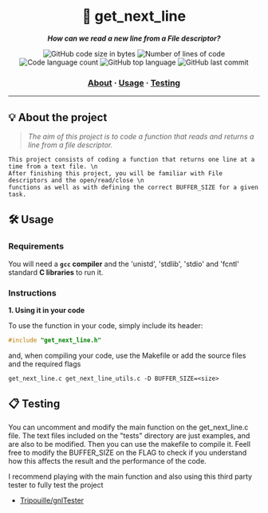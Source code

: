 <h1 align="center">
	📖 get_next_line
</h1>

<p align="center">
	<b><i>How can we read a new line from a File descriptor?</i></b><br>
<p align="center">
	<img alt="GitHub code size in bytes" src="https://img.shields.io/github/languages/code-size/jaog1992/42Urduliz?label=Code%20size&color=lightblue" />
	<img alt="Number of lines of code" src="https://img.shields.io/tokei/lines/github/jaog1992/42Urduliz/get_next_line?label=Lines%20of%20code&color=critical" />
	<img alt="Code language count" src="https://img.shields.io/github/languages/count/jaog1992/42Urduliz/get_next_line?label=Languages&color=yellow" />
	<img alt="GitHub top language" src="https://img.shields.io/github/languages/top/jaog1992/42Urduliz/get_next_line?label=Top%20language&color=blue" />
	<img alt="GitHub last commit" src="https://img.shields.io/github/last-commit/jaog1992/42Urduliz/get_next_line?label=Last%20commit&color=green" />
</p>


<h3 align="center">
	<a href="#%EF%B8%8F-about">About</a>
	<span> · </span>
	<a href="#%EF%B8%8F-usage">Usage</a>
	<span> · </span>
	<a href="#-testing">Testing</a>
</h3>

---

## 💡 About the project

> _The aim of this project is to code a function that reads and returns a line from a file descriptor._

	This project consists of coding a function that returns one line at a time from a text file. \n
	After finishing this project, you will be familiar with File descriptors and the open/read/close \n
	functions as well as with defining the correct BUFFER_SIZE for a given task. 


## 🛠️ Usage

### Requirements

You will need a **`gcc` compiler** and the 'unistd', 'stdlib', 'stdio' and 'fcntl' standard **C libraries** to run it.

### Instructions

**1. Using it in your code**

To use the function in your code, simply include its header:

```C
#include "get_next_line.h"
```

and, when compiling your code, use the Makefile or add the source files and the required flags

```shell
get_next_line.c get_next_line_utils.c -D BUFFER_SIZE=<size>
```

## 📋 Testing

You can uncomment and modify the main function on the get_next_line.c file.
The text files included on the "tests" directory are just examples, and are also to be modified.
Then you can use the makefile to compile it. Feell free to modify the BUFFER_SIZE on the FLAG to check if you understand how this affects the result and the performance of the code.

I recommend playing with the main function and also using this third party tester to fully test the project

* [Tripouille/gnlTester](https://github.com/Tripouille/gnlTester)